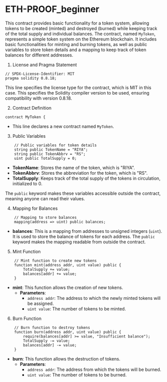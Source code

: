 # ETH-PROOF_beginner
This contract provides basic functionality for a token system, allowing tokens to be created (minted) and destroyed (burned) while keeping track of the total supply and individual balances.
The contract, named `MyToken`, represents a simple token system on the Ethereum blockchain. It includes basic functionalities for minting and burning tokens, as well as public variables to store token details and a mapping to keep track of token balances for different addresses.

1. License and Pragma Statement
```solidity
// SPDX-License-Identifier: MIT
pragma solidity 0.8.18;
```
This line specifies the license type for the contract, which is MIT in this case.
This specifies the Solidity compiler version to be used, ensuring compatibility with version 0.8.18.

2. Contract Definition
```solidity
contract MyToken {
```
- This line declares a new contract named `MyToken`.

3. Public Variables
```solidity
    // Public variables for token details
    string public TokenName = "RIYA";
    string public TokenAbbrv = "RS";
    uint public TotalSupply = 0;
```
- **TokenName**: Stores the name of the token, which is "RIYA".
- **TokenAbbrv**: Stores the abbreviation for the token, which is "RS".
- **TotalSupply**: Keeps track of the total supply of the tokens in circulation, initialized to 0.

The `public` keyword makes these variables accessible outside the contract, meaning anyone can read their values.

 4. Mapping for Balances
```solidity
    // Mapping to store balances
    mapping(address => uint) public balances;
```
- **balances**: This is a mapping from addresses to unsigned integers (`uint`). It is used to store the balance of tokens for each address. The `public` keyword makes the mapping readable from outside the contract.

5. Mint Function
```solidity
    // Mint function to create new tokens
    function mint(address addr, uint value) public {
        TotalSupply += value;
        balances[addr] += value;
    }
```
- **mint**: This function allows the creation of new tokens.
  - **Parameters**:
    - `address addr`: The address to which the newly minted tokens will be assigned.
    - `uint value`: The number of tokens to be minted.
      
6. Burn Function
```solidity
    // Burn function to destroy tokens
    function burn(address addr, uint value) public {
        require(balances[addr] >= value, "Insufficient balance");
        TotalSupply -= value;
        balances[addr] -= value;
    }
```
- **burn**: This function allows the destruction of tokens.
  - **Parameters**:
    - `address addr`: The address from which the tokens will be burned.
    - `uint value`: The number of tokens to be burned.
